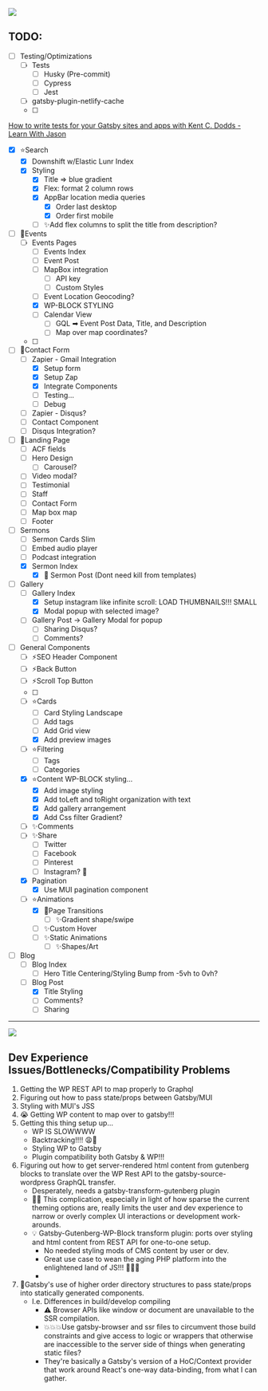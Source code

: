 ![](https://media.giphy.com/media/iXDe1s3spQUZG/giphy.gif)

## TODO:

- [ ]  Testing/Optimizations
    - [ ]  Tests
        - [ ]  Husky (Pre-commit)
        - [ ]  Cypress
        - [ ]  Jest
    - [ ]  gatsby-plugin-netlify-cache
    - [ ]

[How to write tests for your Gatsby sites and apps with Kent C. Dodds - Learn With Jason](https://youtu.be/BzRAYt7BHRw)

- [x]  ⭐Search
    - [x]  Downshift w/Elastic Lunr Index
    - [x]  Styling
        - [x]  Title ⇒ blue gradient
        - [x]  Flex: format 2 column rows
        - [x]  AppBar location media queries
            - [x]  Order last desktop
            - [x]  Order first mobile
        - [ ]  ✨Add flex columns to split the title from description?
- [ ]  🌟Events
    - [ ]  Events Pages
        - [ ]  Events Index
        - [ ]  Event Post
        - [ ]  MapBox integration
            - [ ]  API key
            - [ ]  Custom Styles
        - [ ]  Event Location Geocoding?
        - [x]  WP-BLOCK STYLING
        - [ ]  Calendar View
            - [ ]  GQL ➡ Event Post Data, Title, and Description
            - [ ]  Map over map coordinates?
    - [ ]
- [ ]  🌟Contact Form
    - [ ]  Zapier - Gmail Integration
        - [x]  Setup form
        - [x]  Setup Zap
        - [x]  Integrate Components
        - [ ]  Testing...
        - [ ]  Debug
    - [ ]  Zapier - Disqus?
    - [ ]  Contact Component
    - [ ]  Disqus Integration?
- [ ]  🌟Landing Page
    - [ ]  ACF fields
    - [ ]  Hero Design
        - [ ]  Carousel?
    - [ ]  Video modal?
    - [ ]  Testimonial
    - [ ]  Staff
    - [ ]  Contact Form
    - [ ]  Map box map
    - [ ]  Footer
- [ ]  Sermons
    - [ ]  Sermon Cards Slim
    - [ ]  Embed audio player
    - [ ]  Podcast integration
    - [x]  Sermon Index
        - [x]  🚫 Sermon Post (Dont need kill from templates)
- [ ]  Gallery
    - [ ]  Gallery Index
        - [x]  Setup instagram like infinite scroll: LOAD THUMBNAILS!!! SMALL
        - [x]  Modal popup with selected image?
    - [ ]  Gallery Post → Gallery Modal for popup
        - [ ]  Sharing Disqus?
        - [ ]  Comments?
- [ ]  General Components
    - [ ]  ⚡️SEO Header Component
    - [ ]  ⚡️Back Button
    - [ ]  ⚡️Scroll Top Button
    - [ ]
    - [ ]  ⭐Cards
        - [ ]  Card Styling Landscape
        - [ ]  Add tags
        - [ ]  Add Grid view
        - [x]  Add preview images
    - [ ]  ⭐Filtering
        - [ ]  Tags
        - [ ]  Categories
    - [x]  ⭐Content WP-BLOCK styling...
        - [x]  Add image styling
        - [x]  Add toLeft and toRight organization with text
        - [x]  Add gallery arrangement
        - [x]  Add Css filter Gradient?
    - [ ]  ✨Comments
    - [ ]  ✨Share
        - [ ]  Twitter
        - [ ]  Facebook
        - [ ]  Pinterest
        - [ ]  Instagram? 🤵
    - [x]  Pagination
        - [x]  Use MUI pagination component
    - [ ]  ⭐️Animations
        - [x]  🌟Page Transitions
            - [ ]  ✨Gradient shape/swipe
        - [ ]  ✨Custom Hover
        - [ ]  ✨Static Animations
            - [ ]  ✨Shapes/Art
- [ ]  Blog
    - [ ]  Blog Index
        - [ ]  Hero Title Centering/Styling Bump from -5vh to 0vh?
    - [ ]  Blog Post
        - [x]  Title Styling
        - [ ]  Comments?
        - [ ]  Sharing

---

![](https://media.giphy.com/media/nrNqeGB1sxlZe/giphy.gif)

## Dev Experience Issues/Bottlenecks/Compatibility Problems

1. Getting the WP REST API to map properly to Graphql
2. Figuring out how to pass state/props between Gatsby/MUI
3. Styling with MUI's JSS
4. 😭 Getting WP content to map over to gatsby!!!
5. Getting this thing setup up...
    - WP IS SLOWWWW
    - Backtracking!!!! 😩🤯
    - Styling WP to Gatsby
    - Plugin compatibility both Gatsby & WP!!!
6. Figuring out how to get server-rendered html content from gutenberg blocks to translate over the WP Rest API to the gatsby-source-wordpress GraphQL transfer.
    - Desperately, needs a gatsby-transform-gutenberg plugin
    - 🤦‍♂️ This complication, especially in light of how sparse the current theming options are, really limits the user and dev experience to narrow or overly complex UI interactions or development work-arounds.
    - 💡 Gatsby-Gutenberg-WP-Block transform plugin: ports over styling and html content from REST API for one-to-one setup.
        - No needed styling mods of CMS content by user or dev.
        - Great use case to wean the aging PHP platform into the enlightened land of JS!!! 🙌🙌🙌
        -
7. 🌟Gatsby's use of higher order directory structures to pass state/props into statically generated components.
    - I.e. Differences in build/develop compiling
        - ⚠ Browser APIs like window or document are unavailable to the SSR compilation.
        - 💥💥💥Use gatsby-browser and ssr files to circumvent those build constraints and give access to logic or wrappers that otherwise are inaccessible to the server side of things when generating static files?
        - They're basically a Gatsby's version of a HoC/Context provider that work around React's one-way data-binding, from what I can gather.